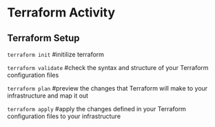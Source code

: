 # Terraform Activity

## Terraform Setup

`terraform init` #initilize terraform

`terraform validate` #check the syntax and structure of your Terraform configuration files

`terraform plan` #preview the changes that Terraform will make to your infrastructure and map it out

`terraform apply` #apply the changes defined in your Terraform configuration files to your infrastructure
